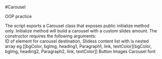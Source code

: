 #Carousel

OOP practice

The script exports a Carousel class that exposes public initialize method only.
Initialize method will build a carousel with a custom slides amount.
The constructor requires the following arguments:   
	ID of element for carousel destination, 
	Slidess content list with is nested array eg.[[bgColor, bgImg, heading1, Paragraph1, link, textColor][bgColor, bgImg, heading2, Paragraph2, link, textColor]]
    Button Images
	Carousel font
